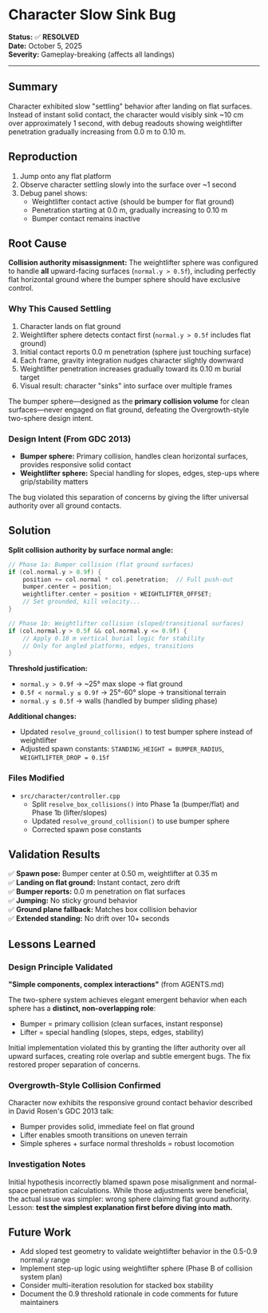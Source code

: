 # Character Slow Sink Bug

**Status:** ✅ **RESOLVED**  
**Date:** October 5, 2025  
**Severity:** Gameplay-breaking (affects all landings)

---

## Summary

Character exhibited slow "settling" behavior after landing on flat surfaces. Instead of instant solid contact, the character would visibly sink ~10 cm over approximately 1 second, with debug readouts showing weightlifter penetration gradually increasing from 0.0 m to 0.10 m.

## Reproduction

1. Jump onto any flat platform
2. Observe character settling slowly into the surface over ~1 second
3. Debug panel shows:
   - Weightlifter contact active (should be bumper for flat ground)
   - Penetration starting at 0.0 m, gradually increasing to 0.10 m
   - Bumper contact remains inactive

## Root Cause

**Collision authority misassignment:** The weightlifter sphere was configured to handle **all** upward-facing surfaces (`normal.y > 0.5f`), including perfectly flat horizontal ground where the bumper sphere should have exclusive control.

### Why This Caused Settling

1. Character lands on flat ground
2. Weightlifter sphere detects contact first (`normal.y > 0.5f` includes flat ground)
3. Initial contact reports 0.0 m penetration (sphere just touching surface)
4. Each frame, gravity integration nudges character slightly downward
5. Weightlifter penetration increases gradually toward its 0.10 m burial target
6. Visual result: character "sinks" into surface over multiple frames

The bumper sphere—designed as the **primary collision volume** for clean surfaces—never engaged on flat ground, defeating the Overgrowth-style two-sphere design intent.

### Design Intent (From GDC 2013)

- **Bumper sphere:** Primary collision, handles clean horizontal surfaces, provides responsive solid contact
- **Weightlifter sphere:** Special handling for slopes, edges, step-ups where grip/stability matters

The bug violated this separation of concerns by giving the lifter universal authority over all ground contacts.

## Solution

**Split collision authority by surface normal angle:**

```cpp
// Phase 1a: Bumper collision (flat ground surfaces)
if (col.normal.y > 0.9f) {
    position += col.normal * col.penetration;  // Full push-out
    bumper.center = position;
    weightlifter.center = position + WEIGHTLIFTER_OFFSET;
    // Set grounded, kill velocity...
}

// Phase 1b: Weightlifter collision (sloped/transitional surfaces)
if (col.normal.y > 0.5f && col.normal.y <= 0.9f) {
    // Apply 0.10 m vertical burial logic for stability
    // Only for angled platforms, edges, transitions
}
```

**Threshold justification:**
- `normal.y > 0.9f` → ~25° max slope → flat ground
- `0.5f < normal.y ≤ 0.9f` → 25°-60° slope → transitional terrain
- `normal.y ≤ 0.5f` → walls (handled by bumper sliding phase)

**Additional changes:**
- Updated `resolve_ground_collision()` to test bumper sphere instead of weightlifter
- Adjusted spawn constants: `STANDING_HEIGHT = BUMPER_RADIUS`, `WEIGHTLIFTER_DROP = 0.15f`

### Files Modified

- `src/character/controller.cpp`
  - Split `resolve_box_collisions()` into Phase 1a (bumper/flat) and Phase 1b (lifter/slopes)
  - Updated `resolve_ground_collision()` to use bumper sphere
  - Corrected spawn pose constants

## Validation Results

✅ **Spawn pose:** Bumper center at 0.50 m, weightlifter at 0.35 m  
✅ **Landing on flat ground:** Instant contact, zero drift  
✅ **Bumper reports:** 0.0 m penetration on flat surfaces  
✅ **Jumping:** No sticky ground behavior  
✅ **Ground plane fallback:** Matches box collision behavior  
✅ **Extended standing:** No drift over 10+ seconds  

## Lessons Learned

### Design Principle Validated

**"Simple components, complex interactions"** (from AGENTS.md)

The two-sphere system achieves elegant emergent behavior when each sphere has a **distinct, non-overlapping role**:
- Bumper = primary collision (clean surfaces, instant response)
- Lifter = special handling (slopes, steps, edges, stability)

Initial implementation violated this by granting the lifter authority over all upward surfaces, creating role overlap and subtle emergent bugs. The fix restored proper separation of concerns.

### Overgrowth-Style Collision Confirmed

Character now exhibits the responsive ground contact behavior described in David Rosen's GDC 2013 talk:
- Bumper provides solid, immediate feel on flat ground
- Lifter enables smooth transitions on uneven terrain
- Simple spheres + surface normal thresholds = robust locomotion

### Investigation Notes

Initial hypothesis incorrectly blamed spawn pose misalignment and normal-space penetration calculations. While those adjustments were beneficial, the actual issue was simpler: wrong sphere claiming flat ground authority. Lesson: **test the simplest explanation first before diving into math.**

## Future Work

- Add sloped test geometry to validate weightlifter behavior in the 0.5-0.9 normal.y range
- Implement step-up logic using weightlifter sphere (Phase B of collision system plan)
- Consider multi-iteration resolution for stacked box stability
- Document the 0.9 threshold rationale in code comments for future maintainers
